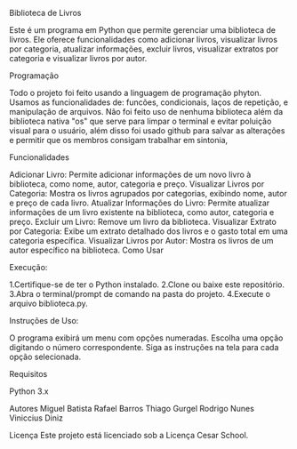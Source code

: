 Biblioteca de Livros

Este é um programa em Python que permite gerenciar uma biblioteca de livros. Ele oferece funcionalidades como adicionar livros, visualizar livros por categoria, atualizar informações, excluir livros, visualizar extratos por categoria e visualizar livros por autor.

Programação

Todo o projeto foi feito usando a linguagem de programação phyton. Usamos as funcionalidades de: funcões, condicionais, laços de repetição, e manipulação de arquivos. Não foi feito uso de nenhuma biblioteca além da biblioteca nativa "os" que serve para limpar o terminal e evitar poluição visual para o usuário, além disso foi usado github para salvar as alterações e permitir que os membros consigam trabalhar em sintonia, 

Funcionalidades

Adicionar Livro: Permite adicionar informações de um novo livro à biblioteca, como nome, autor, categoria e preço.
Visualizar Livros por Categoria: Mostra os livros agrupados por categorias, exibindo nome, autor e preço de cada livro.
Atualizar Informações do Livro: Permite atualizar informações de um livro existente na biblioteca, como autor, categoria e preço.
Excluir um Livro: Remove um livro da biblioteca.
Visualizar Extrato por Categoria: Exibe um extrato detalhado dos livros e o gasto total em uma categoria específica.
Visualizar Livros por Autor: Mostra os livros de um autor específico na biblioteca.
Como Usar

Execução:

1.Certifique-se de ter o Python instalado.
2.Clone ou baixe este repositório.
3.Abra o terminal/prompt de comando na pasta do projeto.
4.Execute o arquivo biblioteca.py.

Instruções de Uso:

O programa exibirá um menu com opções numeradas.
Escolha uma opção digitando o número correspondente.
Siga as instruções na tela para cada opção selecionada.

Requisitos

Python 3.x

Autores
Miguel Batista
Rafael Barros
Thiago Gurgel
Rodrigo Nunes
Viniccius Diniz

Licença
Este projeto está licenciado sob a Licença Cesar School.